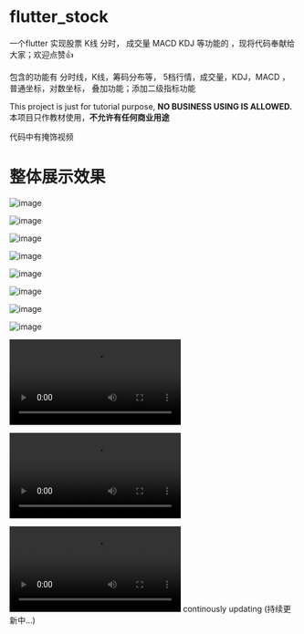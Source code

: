 # flutter_stock
一个flutter 实现股票 K线 分时， 成交量 MACD KDJ 等功能的 ，现将代码奉献给大家；欢迎点赞👍

包含的功能有 分时线，K线，筹码分布等， 5档行情，成交量，KDJ，MACD ，普通坐标，对数坐标， 叠加功能；添加二级指标功能



This project is just for tutorial purpose, <b>NO BUSINESS USING IS ALLOWED.</b><br/>
本项目只作教材使用，<b>不允许有任何商业用途</b>

代码中有掩饰视频

# 整体展示效果


![image](https://github.com/doaspx/flutter_stock/blob/master/assets/5.png)


![image](https://github.com/doaspx/flutter_stock/blob/master/assets/6.png)


![image](https://github.com/doaspx/flutter_stock/blob/master/assets/7.png)


![image](https://github.com/doaspx/flutter_stock/blob/master/assets/8.png)




![image](https://github.com/doaspx/flutter_stock/blob/master/assets/1.png)


![image](https://github.com/doaspx/flutter_stock/blob/master/assets/2.png)


![image](https://github.com/doaspx/flutter_stock/blob/master/assets/3.png)


![image](https://github.com/doaspx/flutter_stock/blob/master/assets/4.png)



![image](https://github.com/doaspx/flutter_stock/blob/master/assets/1599294938092029.mp4)


![image](https://github.com/doaspx/flutter_stock/blob/master/assets/1599295463722674.mp4)


![image](https://github.com/doaspx/flutter_stock/blob/master/assets/1599295780939137.mp4)
continously updating (持续更新中...)
